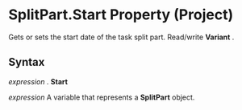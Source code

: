
# SplitPart.Start Property (Project)

Gets or sets the start date of the task split part. Read/write  **Variant** .


## Syntax

 _expression_ . **Start**

 _expression_ A variable that represents a **SplitPart** object.

